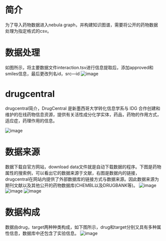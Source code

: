 # 简介
为了导入药物数据进入nebula graph，并构建知识图谱，需要将公开的药物数据处理为指定格式的csv。

# 数据处理
如图所示，将主要数据文件interaction.tsv进行信息提取后，添加approved和smiles信息，最后更改列名id，src—id
![image](https://user-images.githubusercontent.com/48423282/222997667-09fae842-baf6-4dd2-a10c-cce1891941c2.png)

# drugcentral
drugcentral简介，DrugCentral 是新墨西哥大学转化信息学系与 IDG 合作创建和维护的在线药物信息资源，提供有关活性成分化学实体，药品，药物的作用方式，适应症，药理作用的信息。

![image](https://user-images.githubusercontent.com/48423282/222996980-d6c6b95f-3f9d-47e1-bf20-eb81504083c7.png)

# 数据来源
数据下载自官方网站，download data文件就是自动下载数据的程序。下图是药物属性的搜索例，可以看出它的数据来源于文献，右图是数据内的链接，drugcentral在网站内提供了外部数据库的链接方式与数据来源。因此数据来源为期刊文献以及其他公开的药物数据库(CHEMBL以及DRUGBANK等)。
![image](https://user-images.githubusercontent.com/48423282/222997050-cfe9e6d7-eb27-4a22-ae5a-188752acef22.png)
![image](https://user-images.githubusercontent.com/48423282/222997056-2d802342-0227-43db-869e-63b17d168e2f.png)
![image](https://user-images.githubusercontent.com/48423282/222997072-ffe24a3b-f96b-4c70-84c4-7291905e869b.png)

# 数据构成
数据由drug，target两种种类构成，如下图所示，drug和target分别又具有多种属性信息，数据库中还包含了实验信息。
![image](https://user-images.githubusercontent.com/48423282/222997188-63868863-07a0-4b99-aa4d-17c156c5bd51.png)


